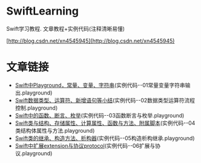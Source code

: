 SwiftLearning
=============
Swift学习教程. 文章教程+实例代码(注释清晰易懂)

[http://blog.csdn.net/xn4545945](http://blog.csdn.net/xn4545945)


文章链接
==============
 * [Swift中Playground，常量、变量、字符串](http://blog.csdn.net/xn4545945/article/details/39246197)(实例代码--01常量变量字符串输出.playground)
 * [Swift数据类型、运算符、新增语句等小结](http://blog.csdn.net/xn4545945/article/details/39266805)(实例代码--02数据类型运算符流程控制.playground)
 *  [Swift中的函数、断言、枚举](http://blog.csdn.net/xn4545945/article/details/39283431)(实例代码--03函数断言与枚举.playground)
 *  [Swift类与结构、存储属性、计算属性、函数与方法、附属脚本](http://blog.csdn.net/xn4545945/article/details/39311027)(实例代码--04类结构体属性与方法.playground)
 *  [Swift类的继承、构造方法、析构器](http://blog.csdn.net/xn4545945/article/details/39491097)(实例代码--05构造析构继承.playground)
 *  [Swift中扩展extension与协议protocol](http://blog.csdn.net/xn4545945/article/details/39800061)(实例代码--06扩展与协议.playground)
